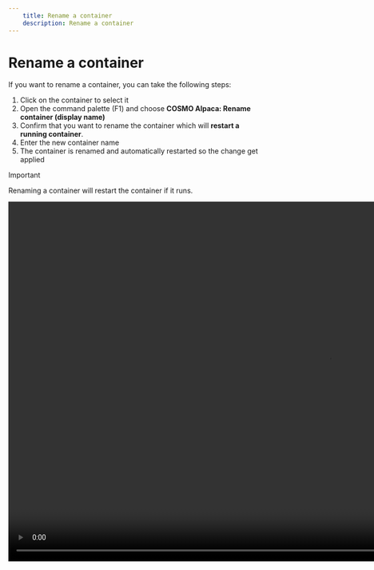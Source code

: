 ```yaml
---
    title: Rename a container
    description: Rename a container
---
```


# Rename a container

If you want to rename a container, you can take the following steps:

1. Click on the container to select it
2. Open the command palette (F1) and choose **COSMO Alpaca: Rename container (display name)**
3. Confirm that you want to rename the container which will **restart a running container**.
4. Enter the new container name
5. The container is renamed and automatically restarted so the change get applied

> [!IMPORTANT]
> Renaming a container will restart the container if it runs.

<video width="1280px" height="720px" controls>
  <source src="../media/rename-container.mp4" type="video/mp4">
  Your browser does not support the video tag.
</video>

